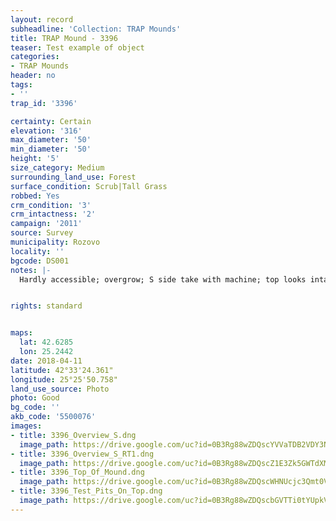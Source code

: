 ```yaml
---
layout: record
subheadline: 'Collection: TRAP Mounds'
title: TRAP Mound - 3396
teaser: Test example of object
categories:
- TRAP Mounds
header: no
tags:
- ''
trap_id: '3396'

certainty: Certain
elevation: '316'
max_diameter: '50'
min_diameter: '50'
height: '5'
size_category: Medium
surrounding_land_use: Forest
surface_condition: Scrub|Tall Grass
robbed: Yes
crm_condition: '3'
crm_intactness: '2'
campaign: '2011'
source: Survey
municipality: Rozovo
locality: ''
bgcode: DS001
notes: |-
  Hardly accessible; overgrow; S side take with machine; top looks intact with several test-pits, but locals told us that the chamber used to be exposed and then covered with soil again by the municipality (several years ago).


rights: standard


maps:
  lat: 42.6285
  lon: 25.2442
date: 2018-04-11
latitude: 42°33'24.361"
longitude: 25°25'50.758"
land_use_source: Photo
photo: Good
bg_code: ''
akb_code: '5500076'
images:
- title: 3396_Overview_S.dng
  image_path: https://drive.google.com/uc?id=0B3Rg88wZDQscYVVaTDB2VDY3NnM
- title: 3396_Overview_S_RT1.dng
  image_path: https://drive.google.com/uc?id=0B3Rg88wZDQscZ1E3Zk5GWTdXMFU
- title: 3396_Top_Of_Mound.dng
  image_path: https://drive.google.com/uc?id=0B3Rg88wZDQscWHNUcjc3Qmt0VEU
- title: 3396_Test_Pits_On_Top.dng
  image_path: https://drive.google.com/uc?id=0B3Rg88wZDQscbGVTTi0tYUpkV3c
---
```

